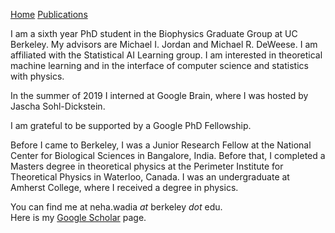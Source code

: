 [Home](/index.md)          [Publications](/publications.md)

I am a sixth year PhD student in the Biophysics Graduate Group at UC Berkeley. My advisors are Michael I. Jordan and Michael R. DeWeese. I am affiliated with the Statistical AI Learning group. I am interested in theoretical machine learning and in the interface of computer science and statistics with physics.

In the summer of 2019 I interned at Google Brain, where I was hosted by Jascha Sohl-Dickstein.

I am grateful to be supported by a Google PhD Fellowship.

Before I came to Berkeley, I was a Junior Research Fellow at the National Center for Biological Sciences in Bangalore, India. Before that, I completed a Masters degree in theoretical physics at the Perimeter Institute for Theoretical Physics in Waterloo, Canada. I was an undergraduate at Amherst College, where I received a degree in physics.

You can find me at neha.wadia _at_ berkeley _dot_ edu.\
Here is my [Google Scholar](https://scholar.google.com/citations?hl=en&user=5qC5g3MAAAAJ) page.
